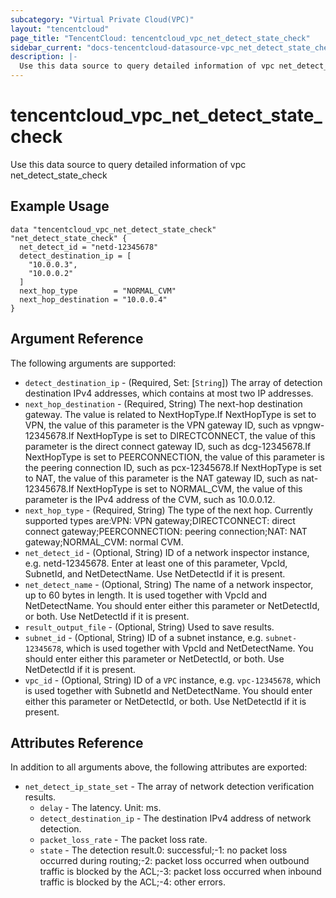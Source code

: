 ```yaml
---
subcategory: "Virtual Private Cloud(VPC)"
layout: "tencentcloud"
page_title: "TencentCloud: tencentcloud_vpc_net_detect_state_check"
sidebar_current: "docs-tencentcloud-datasource-vpc_net_detect_state_check"
description: |-
  Use this data source to query detailed information of vpc net_detect_state_check
---
```


# tencentcloud_vpc_net_detect_state_check

Use this data source to query detailed information of vpc net_detect_state_check

## Example Usage

```hcl
data "tencentcloud_vpc_net_detect_state_check" "net_detect_state_check" {
  net_detect_id = "netd-12345678"
  detect_destination_ip = [
    "10.0.0.3",
    "10.0.0.2"
  ]
  next_hop_type        = "NORMAL_CVM"
  next_hop_destination = "10.0.0.4"
}
```

## Argument Reference

The following arguments are supported:

* `detect_destination_ip` - (Required, Set: [`String`]) The array of detection destination IPv4 addresses, which contains at most two IP addresses.
* `next_hop_destination` - (Required, String) The next-hop destination gateway. The value is related to NextHopType.If NextHopType is set to VPN, the value of this parameter is the VPN gateway ID, such as vpngw-12345678.If NextHopType is set to DIRECTCONNECT, the value of this parameter is the direct connect gateway ID, such as dcg-12345678.If NextHopType is set to PEERCONNECTION, the value of this parameter is the peering connection ID, such as pcx-12345678.If NextHopType is set to NAT, the value of this parameter is the NAT gateway ID, such as nat-12345678.If NextHopType is set to NORMAL_CVM, the value of this parameter is the IPv4 address of the CVM, such as 10.0.0.12.
* `next_hop_type` - (Required, String) The type of the next hop. Currently supported types are:VPN: VPN gateway;DIRECTCONNECT: direct connect gateway;PEERCONNECTION: peering connection;NAT: NAT gateway;NORMAL_CVM: normal CVM.
* `net_detect_id` - (Optional, String) ID of a network inspector instance, e.g. netd-12345678. Enter at least one of this parameter, VpcId, SubnetId, and NetDetectName. Use NetDetectId if it is present.
* `net_detect_name` - (Optional, String) The name of a network inspector, up to 60 bytes in length. It is used together with VpcId and NetDetectName. You should enter either this parameter or NetDetectId, or both. Use NetDetectId if it is present.
* `result_output_file` - (Optional, String) Used to save results.
* `subnet_id` - (Optional, String) ID of a subnet instance, e.g. `subnet-12345678`, which is used together with VpcId and NetDetectName. You should enter either this parameter or NetDetectId, or both. Use NetDetectId if it is present.
* `vpc_id` - (Optional, String) ID of a `VPC` instance, e.g. `vpc-12345678`, which is used together with SubnetId and NetDetectName. You should enter either this parameter or NetDetectId, or both. Use NetDetectId if it is present.

## Attributes Reference

In addition to all arguments above, the following attributes are exported:

* `net_detect_ip_state_set` - The array of network detection verification results.
  * `delay` - The latency. Unit: ms.
  * `detect_destination_ip` - The destination IPv4 address of network detection.
  * `packet_loss_rate` - The packet loss rate.
  * `state` - The detection result.0: successful;-1: no packet loss occurred during routing;-2: packet loss occurred when outbound traffic is blocked by the ACL;-3: packet loss occurred when inbound traffic is blocked by the ACL;-4: other errors.




